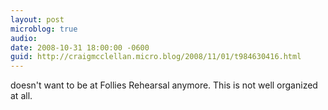 ```yaml
---
layout: post
microblog: true
audio: 
date: 2008-10-31 18:00:00 -0600
guid: http://craigmcclellan.micro.blog/2008/11/01/t984630416.html
---
```

doesn't want to be at Follies Rehearsal anymore.  This is not well organized at all.
